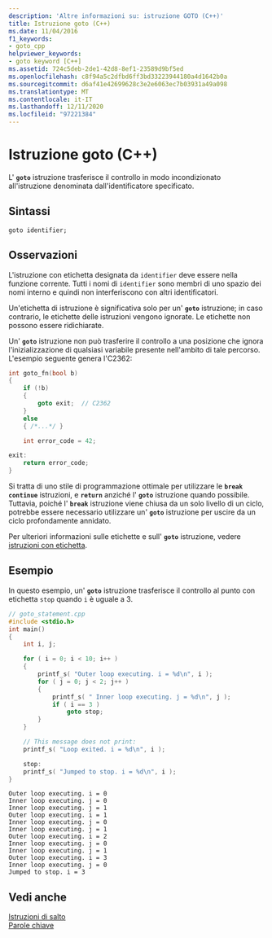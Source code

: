 ```yaml
---
description: 'Altre informazioni su: istruzione GOTO (C++)'
title: Istruzione goto (C++)
ms.date: 11/04/2016
f1_keywords:
- goto_cpp
helpviewer_keywords:
- goto keyword [C++]
ms.assetid: 724c5deb-2de1-42d8-8ef1-23589d9bf5ed
ms.openlocfilehash: c8f94a5c2dfbd6ff3bd33223944180a4d1642b0a
ms.sourcegitcommit: d6af41e42699628c3e2e6063ec7b03931a49a098
ms.translationtype: MT
ms.contentlocale: it-IT
ms.lasthandoff: 12/11/2020
ms.locfileid: "97221384"
---
```

# <a name="goto-statement-c"></a>Istruzione goto (C++)

L' **`goto`** istruzione trasferisce il controllo in modo incondizionato all'istruzione denominata dall'identificatore specificato.

## <a name="syntax"></a>Sintassi

```
goto identifier;
```

## <a name="remarks"></a>Osservazioni

L'istruzione con etichetta designata da `identifier` deve essere nella funzione corrente. Tutti i nomi di `identifier` sono membri di uno spazio dei nomi interno e quindi non interferiscono con altri identificatori.

Un'etichetta di istruzione è significativa solo per un' **`goto`** istruzione; in caso contrario, le etichette delle istruzioni vengono ignorate. Le etichette non possono essere ridichiarate.

Un' **`goto`** istruzione non può trasferire il controllo a una posizione che ignora l'inizializzazione di qualsiasi variabile presente nell'ambito di tale percorso. L'esempio seguente genera l'C2362:

```cpp
int goto_fn(bool b)
{
    if (!b)
    {
        goto exit;  // C2362
    }
    else
    { /*...*/ }

    int error_code = 42;

exit:
    return error_code;
}
```

Si tratta di uno stile di programmazione ottimale per utilizzare le **`break`** **`continue`** istruzioni, e **`return`** anziché l' **`goto`** istruzione quando possibile. Tuttavia, poiché l' **`break`** istruzione viene chiusa da un solo livello di un ciclo, potrebbe essere necessario utilizzare un' **`goto`** istruzione per uscire da un ciclo profondamente annidato.

Per ulteriori informazioni sulle etichette e sull' **`goto`** istruzione, vedere [istruzioni con etichetta](../cpp/labeled-statements.md).

## <a name="example"></a>Esempio

In questo esempio, un' **`goto`** istruzione trasferisce il controllo al punto con etichetta `stop` quando `i` è uguale a 3.

```cpp
// goto_statement.cpp
#include <stdio.h>
int main()
{
    int i, j;

    for ( i = 0; i < 10; i++ )
    {
        printf_s( "Outer loop executing. i = %d\n", i );
        for ( j = 0; j < 2; j++ )
        {
            printf_s( " Inner loop executing. j = %d\n", j );
            if ( i == 3 )
                goto stop;
        }
    }

    // This message does not print:
    printf_s( "Loop exited. i = %d\n", i );

    stop:
    printf_s( "Jumped to stop. i = %d\n", i );
}
```

```Output
Outer loop executing. i = 0
Inner loop executing. j = 0
Inner loop executing. j = 1
Outer loop executing. i = 1
Inner loop executing. j = 0
Inner loop executing. j = 1
Outer loop executing. i = 2
Inner loop executing. j = 0
Inner loop executing. j = 1
Outer loop executing. i = 3
Inner loop executing. j = 0
Jumped to stop. i = 3
```

## <a name="see-also"></a>Vedi anche

[Istruzioni di salto](../cpp/jump-statements-cpp.md)<br/>
[Parole chiave](../cpp/keywords-cpp.md)
